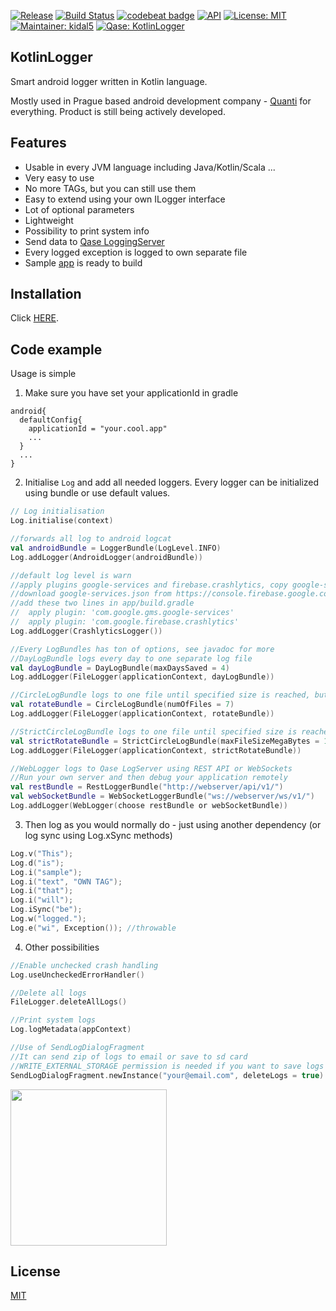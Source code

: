 [![Release](https://jitpack.io/v/Qase/KotlinLogger.svg)](https://jitpack.io/#Qase/KotlinLogger)
[![Build Status](https://travis-ci.org/Qase/KotlinLogger.svg?branch=master)](https://travis-ci.org/Qase/KotlinLogger)
[![codebeat badge](https://codebeat.co/badges/d7306f5e-9328-45a0-bbed-1abab3e8b5b2)](https://codebeat.co/projects/github-com-qase-kotlinlogger-master)
[![API](https://img.shields.io/badge/API-16%2B-brightgreen.svg?style=flat)](https://android-arsenal.com/api?level=16)
[![License: MIT](https://img.shields.io/badge/License-MIT-yellow.svg)](https://opensource.org/licenses/MIT)
[![Maintainer: kidal5](https://img.shields.io/badge/Maintainer-kidal5-blue.svg)](mailto:vladislav.trnka@quanti.cz)
[![Qase: KotlinLogger](https://img.shields.io/badge/Qase-KotlinLogger-ff69b4.svg)](https://github.com/Qase/KotlinLogger)



## KotlinLogger

Smart android logger written in Kotlin language.

Mostly used in Prague based android development company - [Quanti](https://www.quanti.cz/) for everything. Product is still being actively developed.

## Features
* Usable in every JVM language including Java/Kotlin/Scala ...
* Very easy to use
* No more TAGs, but you can still use them
* Easy to extend using your own ILogger interface
* Lot of optional parameters
* Lightweight
* Possibility to print system info
* Send data to [Qase LoggingServer](https://github.com/Qase/LoggingServer)
* Every logged exception is logged to own separate file
* Sample [app](github/sampleApp.png) is ready to build


## Installation

Click [HERE](https://jitpack.io/#Qase/KotlinLogger).

## Code example

Usage is simple

1) Make sure you have set your applicationId in gradle 
```
android{
  defaultConfig{
    applicationId = "your.cool.app"
    ...
  }
  ...
}
```

2) Initialise `Log` and add all needed loggers. Every logger can be initialized using bundle or use default values.

```kotlin
// Log initialisation
Log.initialise(context)

//forwards all log to android logcat
val androidBundle = LoggerBundle(LogLevel.INFO)
Log.addLogger(AndroidLogger(androidBundle))

//default log level is warn
//apply plugins google-services and firebase.crashlytics, copy google-services.json in app/ directory
//download google-services.json from https://console.firebase.google.com/u/0/project/{project_id}/settings/general/android:{project_package}
//add these two lines in app/build.gradle
//  apply plugin: 'com.google.gms.google-services'
//  apply plugin: 'com.google.firebase.crashlytics'
Log.addLogger(CrashlyticsLogger())

//Every LogBundles has ton of options, see javadoc for more
//DayLogBundle logs every day to one separate log file
val dayLogBundle = DayLogBundle(maxDaysSaved = 4)
Log.addLogger(FileLogger(applicationContext, dayLogBundle))

//CircleLogBundle logs to one file until specified size is reached, but may overflow
val rotateBundle = CircleLogBundle(numOfFiles = 7)
Log.addLogger(FileLogger(applicationContext, rotateBundle))

//StrictCircleLogBundle logs to one file until specified size is reached, never overflows but slower
val strictRotateBundle = StrictCircleLogBundle(maxFileSizeMegaBytes = 1)  
Log.addLogger(FileLogger(applicationContext, strictRotateBundle))

//WebLogger logs to Qase LogServer using REST API or WebSockets
//Run your own server and then debug your application remotely
val restBundle = RestLoggerBundle("http://webserver/api/v1/")
val webSocketBundle = WebSocketLoggerBundle("ws://webserver/ws/v1/")
Log.addLogger(WebLogger(choose restBundle or webSocketBundle))

```



3) Then log as you would normally do - just using another dependency
(or log sync using Log.xSync methods)

```kotlin
Log.v("This");
Log.d("is");
Log.i("sample");
Log.i("text", "OWN TAG");
Log.i("that");
Log.i("will");
Log.iSync("be");
Log.w("logged.");
Log.e("wi", Exception()); //throwable
```

4) Other possibilities 
```kotlin
//Enable unchecked crash handling
Log.useUncheckedErrorHandler()

//Delete all logs
FileLogger.deleteAllLogs()

//Print system logs
Log.logMetadata(appContext)

//Use of SendLogDialogFragment
//It can send zip of logs to email or save to sd card 
//WRITE_EXTERNAL_STORAGE permission is needed if you want to save logs to sd card
SendLogDialogFragment.newInstance("your@email.com", deleteLogs = true).show(supportFragmentManager, "TAG")
```
<img src="github/dialog.png" width="250">


## License
[MIT](https://github.com/nishanths/license/blob/master/LICENSE)
